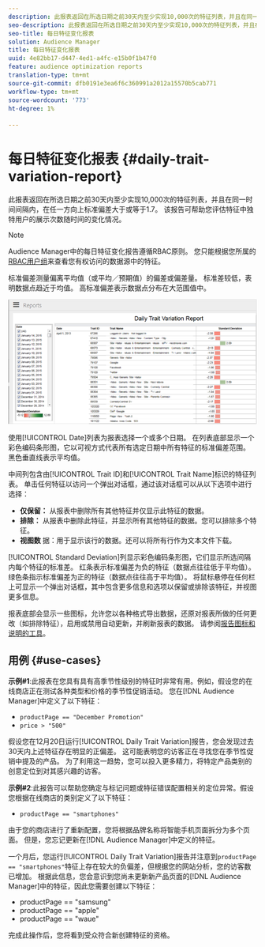 ```yaml
---
description: 此报表返回在所选日期之前30天内至少实现10,000次的特征列表，并且在同一时间间隔内，在任一方向上标准偏差大于或等于1.7。 该报告可帮助您评估特征中独特用户的展示次数随时间的变化情况。
seo-description: 此报表返回在所选日期之前30天内至少实现10,000次的特征列表，并且在同一时间间隔内，在任一方向上标准偏差大于或等于1.7。 该报告可帮助您评估特征中独特用户的展示次数随时间的变化情况。
seo-title: 每日特征变化报表
solution: Audience Manager
title: 每日特征变化报表
uuid: 4e82bb17-d447-4ed1-a4fc-e15b0f1b47f0
feature: audience optimization reports
translation-type: tm+mt
source-git-commit: dfb0191e3ea6f6c360991a2012a15570b5cab771
workflow-type: tm+mt
source-wordcount: '773'
ht-degree: 1%

---
```



# 每日特征变化报表 {#daily-trait-variation-report}

此报表返回在所选日期之前30天内至少实现10,000次的特征列表，并且在同一时间间隔内，在任一方向上标准偏差大于或等于1.7。 该报告可帮助您评估特征中独特用户的展示次数随时间的变化情况。

>[!NOTE]
>
>Audience Manager中的每日特征变化报告遵循RBAC原则。 您只能根据您所属的[RBAC用户组](/help/using/features/administration/administration-overview.md)来查看您有权访问的数据源中的特征。

标准偏差测量偏离平均值（或平均／预期值）的偏差或偏差量。 标准差较低，表明数据点趋近于均值。 高标准偏差表示数据点分布在大范围值中。

![](assets/daily_trait_variation.png)

使用[!UICONTROL Date]列表为报表选择一个或多个日期。 在列表底部显示一个彩色编码条形图，它以可视方式代表所有选定日期中所有特征的标准偏差范围。 黑色垂直线表示平均值。

中间列包含由[!UICONTROL Trait ID]和[!UICONTROL Trait Name]标识的特征列表。 单击任何特征以访问一个弹出对话框，通过该对话框可以从以下选项中进行选择：

* **仅保留：** 从报表中删除所有其他特征并仅显示此特征的数据。
* **排除：** 从报表中删除此特征，并显示所有其他特征的数据。您可以排除多个特征。
* **视图数** 据：用于显示该行的数据。还可以将所有行作为文本文件下载。

[!UICONTROL Standard Deviation]列显示彩色编码条形图，它们显示所选间隔内每个特征的标准差。 红条表示标准偏差为负的特征（数据点往往低于平均值）。 绿色条指示标准偏差为正的特征（数据点往往高于平均值）。 将鼠标悬停在任何栏上可显示一个弹出对话框，其中包含更多信息和选项以保留或排除该特征，并视图更多信息。

报表底部会显示一些图标，允许您以各种格式导出数据，还原对报表所做的任何更改（如排除特征），启用或禁用自动更新，并刷新报表的数据。 请参阅[报告图标和说明的工具](../../reporting/dynamic-reports/interactive-report-technology.md#icons-tools-explained)。

## 用例 {#use-cases}

**示例#1**:此报表在您具有具有高季节性级别的特征时非常有用。例如，假设您的在线商店正在测试各种类型和价格的季节性促销活动。 您在[!DNL Audience Manager]中定义了以下特征：

* `productPage == "December Promotion"`
* `price > "500"`

假设您在12月20日运行[!UICONTROL Daily Trait Variation]报告，您会发现过去30天内上述特征存在明显的正偏差。 这可能表明您的访客正在寻找您在季节性促销中提及的产品。 为了利用这一趋势，您可以投入更多精力，将特定产品类别的创意定位到对其感兴趣的访客。

**示例#2**:此报告可以帮助您确定与标记问题或特征错误配置相关的定位异常。假设您根据在线商店的类别定义了以下特征：

* `productPage == "smartphones"`

由于您的商店进行了重新配置，您将根据品牌名称将智能手机页面拆分为多个页面。 但是，您忘记更新在[!DNL Audience Manager]中定义的特征。

一个月后，您运行[!UICONTROL Daily Trait Variation]报告并注意到`productPage == "smartphones"`特征上存在较大的负偏差，但根据您的网站分析，您的访客数已增加。 根据此信息，您会意识到您尚未更新新产品页面的[!DNL Audience Manager]中的特征，因此您需要创建以下特征：

* productPage == &quot;samsung&quot;
* productPage == &quot;apple&quot;
* productPage == &quot;waue&quot;

完成此操作后，您将看到受众符合新创建特征的资格。
